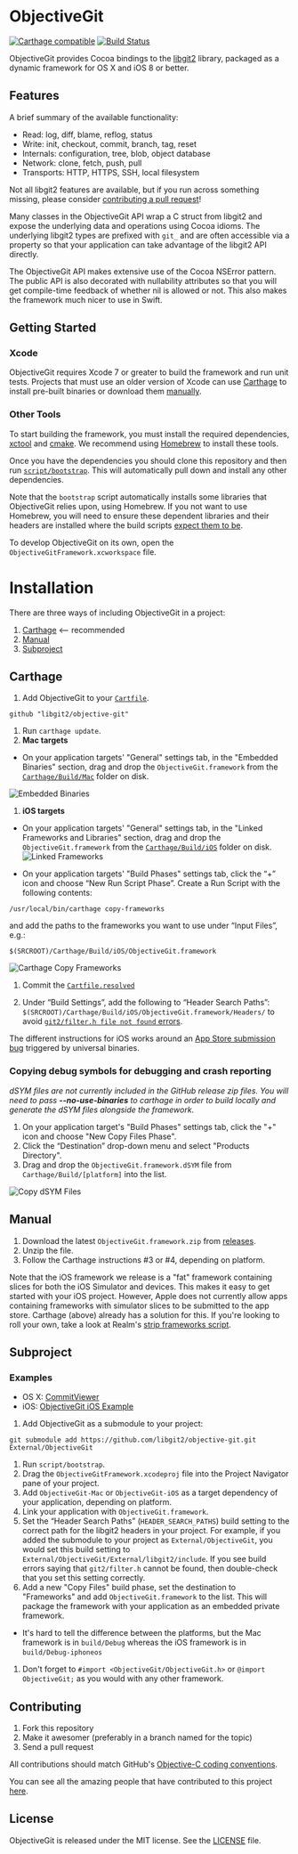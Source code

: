 # ObjectiveGit

[![Carthage compatible](https://img.shields.io/badge/Carthage-compatible-4BC51D.svg?style=flat)](https://github.com/Carthage/Carthage)
[![Build Status](https://travis-ci.org/libgit2/objective-git.svg?branch=master)](https://travis-ci.org/libgit2/objective-git)

ObjectiveGit provides Cocoa bindings to the
[libgit2](https://github.com/libgit2/libgit2) library, packaged as a dynamic framework for OS X and iOS 8 or better.

## Features

A brief summary of the available functionality:

* Read: log, diff, blame, reflog, status
* Write: init, checkout, commit, branch, tag, reset
* Internals: configuration, tree, blob, object database
* Network: clone, fetch, push, pull
* Transports: HTTP, HTTPS, SSH, local filesystem

Not all libgit2 features are available, but if you run across something missing, please consider [contributing a pull request](#contributing)!

Many classes in the ObjectiveGit API wrap a C struct from libgit2 and expose the underlying data and operations using Cocoa idioms. The underlying libgit2 types are prefixed with `git_` and are often accessible via a property so that your application can take advantage of the libgit2 API directly.

The ObjectiveGit API makes extensive use of the Cocoa NSError pattern. The public API is also decorated with nullability attributes so that you will get compile-time feedback of whether nil is allowed or not. This also makes the framework much nicer to use in Swift.

## Getting Started

### Xcode

ObjectiveGit requires Xcode 7 or greater to build the framework and run unit tests. Projects that must use an older version of Xcode can use
[Carthage](#carthage) to install pre-built binaries
or download them [manually](#manually).

### Other Tools

To start building the framework, you must install the required dependencies,
[xctool](https://github.com/facebook/xctool) and
[cmake](https://github.com/Kitware/CMake). We recommend using
[Homebrew](http://brew.sh) to install these tools.

Once you have the dependencies you should clone this repository and then run [`script/bootstrap`](script/bootstrap). This will automatically pull down and install any other
dependencies.

Note that the `bootstrap` script automatically installs some libraries that ObjectiveGit relies upon, using Homebrew. If you not want to use Homebrew, you will need to ensure these dependent libraries and their headers are installed where the build scripts [expect them to be](https://github.com/libgit2/objective-git/blob/master/script/bootstrap#L80-L99).

To develop ObjectiveGit on its own, open the `ObjectiveGitFramework.xcworkspace` file.

# Installation

There are three ways of including ObjectiveGit in a project:

1. [Carthage](#carthage) <-- recommended
1. [Manual](#manual)
1. [Subproject](#subproject)


## Carthage

1. Add ObjectiveGit to your [`Cartfile`](https://github.com/Carthage/Carthage/blob/master/Documentation/Artifacts.md#cartfile).

  ```
  github "libgit2/objective-git"
  ```

1. Run `carthage update`.
1. **Mac targets**
  * On your application targets' "General" settings tab, in the "Embedded Binaries" section, drag and drop the `ObjectiveGit.framework` from the [`Carthage/Build/Mac`](https://github.com/Carthage/Carthage/blob/master/Documentation/Artifacts.md#carthagebuild) folder on disk.

  ![Embedded Binaries](http://i.imgur.com/W9EVyIX.png)

1. **iOS targets**
  * On your application targets' "General" settings tab, in the "Linked Frameworks and Libraries" section, drag and drop the `ObjectiveGit.framework` from the [`Carthage/Build/iOS`](https://github.com/Carthage/Carthage/blob/master/Documentation/Artifacts.md#carthagebuild) folder on disk.
  ![Linked Frameworks](http://i.imgur.com/y4caRw0.png)

  * On your application targets' "Build Phases" settings tab, click the “+” icon and choose “New Run Script Phase”. Create a Run Script with the following contents:

  ```
  /usr/local/bin/carthage copy-frameworks
  ```

  and add the paths to the frameworks you want to use under “Input Files”, e.g.:

  ```
  $(SRCROOT)/Carthage/Build/iOS/ObjectiveGit.framework
  ```

  ![Carthage Copy Frameworks](http://i.imgur.com/zXai6rb.png)

1. Commit the [`Cartfile.resolved`](https://github.com/Carthage/Carthage/blob/master/Documentation/Artifacts.md#cartfileresolved)

2. Under “Build Settings”, add the following to “Header Search Paths”: `$(SRCROOT)/Carthage/Build/iOS/ObjectiveGit.framework/Headers/` to avoid [`git2/filter.h file not found` errors](https://github.com/libgit2/objective-git/issues/441).

The different instructions for iOS works around an [App Store submission bug](http://www.openradar.me/radar?id=6409498411401216) triggered by universal binaries.


### Copying debug symbols for debugging and crash reporting

_dSYM files are not currently included in the GitHub release zip files. You will need to pass **--no-use-binaries** to carthage in order to build locally and generate the dSYM files alongside the framework._

1. On your application target's "Build Phases" settings tab, click the "+" icon and choose "New Copy Files Phase".
2. Click the “Destination” drop-down menu and select "Products Directory".
3. Drag and drop the `ObjectiveGit.framework.dSYM` file from `Carthage/Build/[platform]` into the list.

![Copy dSYM Files](http://i.imgur.com/WKJdHHQ.png)


## Manual

1. Download the latest `ObjectiveGit.framework.zip` from [releases](https://github.com/libgit2/objective-git/releases).
1. Unzip the file.
1. Follow the Carthage instructions #3 or #4, depending on platform.

Note that the iOS framework we release is a "fat" framework containing slices for both the iOS Simulator and devices. This makes it easy to get started with your iOS project. However, Apple does not currently allow apps containing frameworks with simulator slices to be submitted to the app store. Carthage (above) already has a solution for this. If you're looking to roll your own, take a look at Realm's [strip frameworks script](https://github.com/realm/realm-cocoa/blob/master/scripts/strip-frameworks.sh).


## Subproject

### Examples

* OS X: [CommitViewer](https://github.com/Abizern/CommitViewer)
* iOS: [ObjectiveGit iOS Example](https://github.com/Raekye/ObjectiveGit-iOS-Example)

1. Add ObjectiveGit as a submodule to your project:

  ```
  git submodule add https://github.com/libgit2/objective-git.git External/ObjectiveGit
  ```

1. Run `script/bootstrap`.
1. Drag the `ObjectiveGitFramework.xcodeproj` file into the Project Navigator pane of your project.
1. Add `ObjectiveGit-Mac` or `ObjectiveGit-iOS` as a target dependency of your application, depending on platform.
1. Link your application with `ObjectiveGit.framework`.
1. Set the “Header Search Paths” (`HEADER_SEARCH_PATHS`) build setting to the correct path for the libgit2 headers in your project. For example, if you added the submodule to your project as `External/ObjectiveGit`, you would set this build setting to `External/ObjectiveGit/External/libgit2/include`. If you see build errors saying that `git2/filter.h` cannot be found, then double-check that you set this setting correctly.
1. Add a new "Copy Files" build phase, set the destination to "Frameworks" and add `ObjectiveGit.framework` to the list. This will package the framework with your application as an embedded private framework.
  *  It's hard to tell the difference between the platforms, but the Mac framework is in `build/Debug` whereas the iOS framework is in `build/Debug-iphoneos`
1. Don't forget to `#import <ObjectiveGit/ObjectiveGit.h>` or `@import ObjectiveGit;` as you would with any other framework.



## Contributing

1. Fork this repository
1. Make it awesomer (preferably in a branch named for the topic)
1. Send a pull request

All contributions should match GitHub's [Objective-C coding
conventions](https://github.com/github/objective-c-style-guide).

You can see all the amazing people that have contributed to this project
[here](https://github.com/libgit2/objective-git/graphs/contributors).


## License

ObjectiveGit is released under the MIT license. See
the [LICENSE](LICENSE) file.
